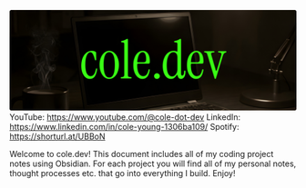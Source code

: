![Cole's Code Garden](Images/cole-dot-dev.png)
YouTube: https://www.youtube.com/@cole-dot-dev
LinkedIn: https://www.linkedin.com/in/cole-young-1306ba109/
Spotify: https://shorturl.at/UBBoN

Welcome to cole.dev! This document includes all of my coding project notes using Obsidian. For each project you will find all of my personal notes, thought processes etc. that go into everything I build. Enjoy!